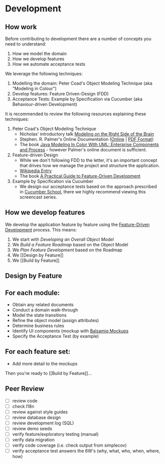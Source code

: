 # Development

## How work

Before contributing to development there are a number of concepts you need to understand:

1. How we model the domain
2. How we develop features
3. How we automate acceptance tests

We leverage the following techniques:

1. Modelling the domain: Peter Coad's Object Modeling Technique (aka "Modeling in Colour")
2. Develop features: Feature Driven-Design (FDD)
3. Acceptance Tests: Example by Specification via Cucumber (aka Behaviour-driven Development)

It is recommended to review the following resources explaining these techniques:

1. Peter Coad's Object Modeling Technique
    * Nicholas' introductory talk [Modeling on the Right Side of the Brain](http://blog.firsthand.ca/2014/04/modeling-on-right-side-of-brain.html)
    * Stephen. R. Palmer's Online Documentation ([Online](http://www.step-10.com/SoftwareDesign/ModellingInColour/index.html) | [PDF Format](https://www.dropbox.com/s/66spkldm40foh5l/Peter%20Coad%27s%20Modeling%20in%20Color.pdf?dl=0))
    * The book [Java Modeling In Color With UML: Enterprise Components and Process](http://www.amazon.com/Java-Modeling-Color-UML-Enterprise/dp/013011510X/ref=sr_1_1?ie=UTF8&qid=1447701102&sr=8-1&keywords=modeling+in+colour) - however Palmer's online document is sufficient.
2. Feature-driven Design
    * While we don't following FDD to the letter, it's an important concept that drives how we manage the project and structure the application.
    * [Wikipedia Entry](https://en.wikipedia.org/wiki/Feature-driven_development)
    * The book [A Practical Guide to Feature-Driven Development](http://www.amazon.com/Practical-Guide-Feature-Driven-Development/dp/0130676152/ref=sr_1_1?ie=UTF8&qid=1447701643&sr=8-1&keywords=feature+driven+development)
3. Example by Specification via Cucumber
    * We design our acceptance tests based on the approach prescribed in [Cucumber School](https://cucumber.io/school), there we highly recommend viewing this screencast series.

## How we develop features

We develop the application feature by feature using the [Feature-Driven Development](https://en.wikipedia.org/wiki/Feature-driven_development) process. This means:

1. We start with _Developing an Overall Object Model_
2. We _Build a Feature Roadmap_ based on the Object Model
3. We _Plan Feature Development_ based on the Roadmap
4. We [[Design by Feature]]
5. We [[Build by Feature]]

## Design by Feature

## For each module:

* Obtain any related documents
* Conduct a domain walk-through
* Model the state transitions
* Refine the object model (assign attributes)
* Determine business rules
* Identify UI components (mockup with [Balsamiq Mockups](https://balsamiq.com/products/mockups/)
* Specify the Acceptance Test (by example)

## For each feature set:

* Add more detail to the mockups

Then you're ready to [[Build by Feature]]...

## Peer Review

- [ ] review code
- [ ] check I18n
- [ ] review against style guides
- [ ] review database design
- [ ] review development log (SQL)
- [ ] review demo seeds
- [ ] verify feature/exploratory testing (manual)
- [ ] verify data migration
- [ ] verify code coverage (i.e. check output from simplecov)
- [ ] verify acceptance test answers the 6W's (why, what, who, when, where, how)
